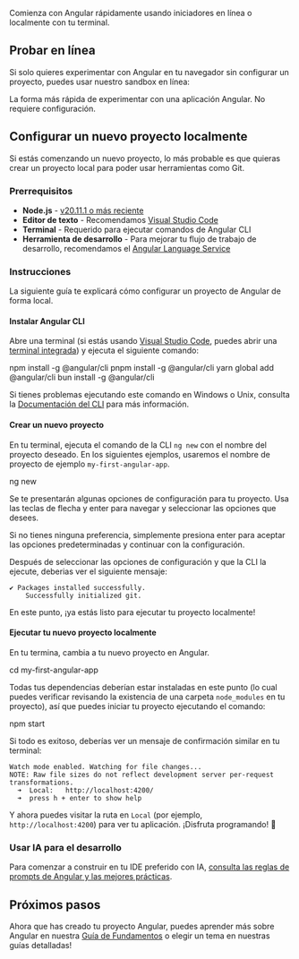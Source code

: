 <docs-decorative-header title="Instalación" imgSrc="adev/src/assets/images/what_is_angular.svg"> <!-- markdownlint-disable-line -->
</docs-decorative-header>

Comienza con Angular rápidamente usando iniciadores en línea o localmente con tu terminal.

## Probar en línea

Si solo quieres experimentar con Angular en tu navegador sin configurar un proyecto, puedes usar nuestro sandbox en línea:

<docs-card-container>
  <docs-card title="" href="/playground" link="Abrir en Playground">
  La forma más rápida de experimentar con una aplicación Angular. No requiere configuración.
  </docs-card>
</docs-card-container>

## Configurar un nuevo proyecto localmente

Si estás comenzando un nuevo proyecto, lo más probable es que quieras crear un proyecto local para poder usar herramientas como Git.

### Prerrequisitos

- **Node.js** - [v20.11.1 o más reciente](/reference/versions)
- **Editor de texto** - Recomendamos [Visual Studio Code](https://code.visualstudio.com/)
- **Terminal** - Requerido para ejecutar comandos de Angular CLI
- **Herramienta de desarrollo** - Para mejorar tu flujo de trabajo de desarrollo, recomendamos el [Angular Language Service](/tools/language-service)

### Instrucciones

La siguiente guía te explicará cómo configurar un proyecto de Angular de forma local.

#### Instalar Angular CLI

Abre una terminal (si estás usando [Visual Studio Code](https://code.visualstudio.com/), puedes abrir una [terminal integrada](https://code.visualstudio.com/docs/editor/integrated-terminal)) y ejecuta el siguiente comando:

<docs-code-multifile>
  <docs-code
    header="npm"
    >
    npm install -g @angular/cli
    </docs-code>
  <docs-code
    header="pnpm"
    >
    pnpm install -g @angular/cli
    </docs-code>
  <docs-code
    header="yarn"
    >
    yarn global add @angular/cli
    </docs-code>
  <docs-code
    header="bun"
    >
    bun install -g @angular/cli
    </docs-code>

</docs-code-multifile>

Si tienes problemas ejecutando este comando en Windows o Unix, consulta la [Documentación del CLI](/tools/cli/setup-local#install-the-angular-cli) para más información.

#### Crear un nuevo proyecto

En tu terminal, ejecuta el comando de la CLI `ng new` con el nombre del proyecto deseado. En los siguientes ejemplos, usaremos el nombre de proyecto de ejemplo `my-first-angular-app`.

<docs-code language="shell">

ng new <project-name>

</docs-code>

Se te presentarán algunas opciones de configuración para tu proyecto. Usa las teclas de flecha y enter para navegar y seleccionar las opciones que desees.

Si no tienes ninguna preferencia, simplemente presiona enter para aceptar las opciones predeterminadas y continuar con la configuración.

Después de seleccionar las opciones de configuración y que la CLI la ejecute, deberias ver el siguiente mensaje:

```shell
✔ Packages installed successfully.
    Successfully initialized git.
```

En este punto, ¡ya estás listo para ejecutar tu proyecto localmente!

#### Ejecutar tu nuevo proyecto localmente

En tu termina, cambia a tu nuevo proyecto en Angular.

<docs-code language="shell">

cd my-first-angular-app

</docs-code>

Todas tus dependencias deberían estar instaladas en este punto (lo cual puedes verificar revisando la existencia de una carpeta `node_modules` en tu proyecto), así que puedes iniciar tu proyecto ejecutando el comando:

<docs-code language="shell">

npm start

</docs-code>

Si todo es exitoso, deberías ver un mensaje de confirmación similar en tu terminal:

```shell
Watch mode enabled. Watching for file changes...
NOTE: Raw file sizes do not reflect development server per-request transformations.
  ➜  Local:   http://localhost:4200/
  ➜  press h + enter to show help
```

Y ahora puedes visitar la ruta en `Local` (por ejemplo, `http://localhost:4200`) para ver tu aplicación. ¡Disfruta programando! 🎉


### Usar IA para el desarrollo

Para comenzar a construir en tu IDE preferido con IA, [consulta las reglas de prompts de Angular y las mejores prácticas](/ai/develop-with-ai).


## Próximos pasos

Ahora que has creado tu proyecto Angular, puedes aprender más sobre Angular en nuestra [Guía de Fundamentos](/essentials) o elegir un tema en nuestras guías detalladas!